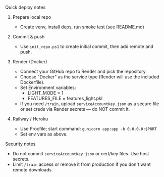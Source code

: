 Quick deploy notes

1) Prepare local repo

   - Create venv, install deps, run smoke test (see README.md)

2) Commit & push

   - Use `init_repo.ps1` to create initial commit, then add remote and push.

3) Render (Docker)

   - Connect your GitHub repo to Render and pick the repository.
   - Choose "Docker" as the service type (Render will use the included Dockerfile).
   - Set Environment variables:
       - LIGHT_MODE = 1
       - FEATURES_FILE = features_light.pkl
   - If you need `/train`, upload `serviceAccountKey.json` as a secure file or set creds via Render secrets — do NOT commit it.

4) Railway / Heroku

   - Use Procfile; start command: `gunicorn app:app -b 0.0.0.0:$PORT`
   - Set env vars as above.

Security notes

- Do not commit `serviceAccountKey.json` or cert/key files. Use host secrets.
- Limit `/train` access or remove it from production if you don't want remote downloads.
